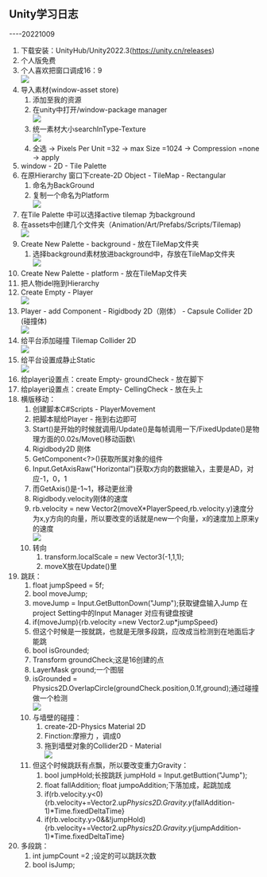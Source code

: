 ## Unity学习日志
----20221009

1. 下载安装：UnityHub/Unity2022.3(https://unity.cn/releases)
2. 个人版免费
3. 个人喜欢把窗口调成16：9\
![](../img/16-9.png)
4. 导入素材(window-asset store)
   1. 添加至我的资源
   2. 在unity中打开/window-package manager\
   ![](../img/packageManager.png)
   3. 统一素材大小searchInType-Texture\
   ![](../img/textTure.png)
   4. 全选 -> Pixels Per Unit =32 -> max Size =1024 -> Compression =none -> apply
5. window - 2D - Tile Palette
6. 在原Hierarchy 窗口下create-2D Object - TileMap - Rectangular
   1. 命名为BackGround
   2. 复制一个命名为Platform\
   ![](../img/backGround.png)
7. 在Tile Palette 中可以选择active tilemap 为background
8. 在assets中创建几个文件夹（Animation/Art/Prefabs/Scripts/Tilemap)\
![](../img/files.png)
9. Create New Palette - background - 放在TileMap文件夹
   1. 选择background素材放进background中，存放在TileMap文件夹\
   ![](../img/pixel.png)
10. Create New Palette - platform - 放在TileMap文件夹
11. 把人物idel拖到Hierarchy
12. Create Empty - Player\
![](../img/player.png)
13. Player - add Component - Rigidbody 2D（刚体） - Capsule Collider 2D (碰撞体)\
![](../img/rigidbody.png)
14. 给平台添加碰撞 Tilemap Collider 2D\
![](../img/collider.png)
15. 给平台设置成静止Static\
![](../img/regidbody.png)
16. 给player设置点：create Empty- groundCheck - 放在脚下
17. 给player设置点：create Empty- CellingCheck - 放在头上
18. 横版移动：
    1. 创建脚本C#Scripts - PlayerMovement
    2. 把脚本赋给Player - 拖到右边即可
    3. Start()是开始的时候就调用/Update()是每帧调用一下/FixedUpdate()是物理方面的0.02s/Move()移动函数\
    4. Rigidbody2D 刚体
    5. GetComponent<?>()获取所属对象的组件
    6. Input.GetAxisRaw("Horizontal")获取x方向的数据输入，主要是AD，对应-1，0，1
    7. 而GetAxis()是-1~1，移动更丝滑
    8. Rigidbody.velocity刚体的速度
    9. rb.velocity = new Vector2(moveX*PlayerSpeed,rb.velocity.y)速度分为x,y方向的向量，所以要改变的话就是new一个向量，x的速度加上原来y的速度\
    ![](../img/velocity.png)
    10. 转向
        1. transform.localScale = new Vector3(-1,1,1);
        2. moveX放在Update()里
19. 跳跃：
    1. float jumpSpeed = 5f;
    2. bool moveJump;
    3. moveJump = Input.GetButtonDown("Jump");获取键盘输入Jump 在project Setting中的Input Manager 对应有键盘按键
    4. if(moveJump){rb.velocity  =new Vector2.up*jumpSpeed}
    5. 但这个时候是一按就跳，也就是无限多段跳，应改成当检测到在地面后才能跳
    6. bool isGrounded;
    7. Transform groundCheck;这是16创建的点
    8. LayerMask ground;一个图层
    9. isGrounded = Physics2D.OverlapCircle(groundCheck.position,0.1f,ground);通过碰撞做一个检测\
    ![](../img/goundCheck.png)
    10. 与墙壁的碰撞：
        1. create-2D-Physics Material 2D
        2. Finction:摩擦力 ，调成0
        3. 拖到墙壁对象的Collider2D - Material\
        ![](../img/Finction.png)
    11. 但这个时候跳跃有点飘，所以要改变重力Gravity：
        1. bool jumpHold;长按跳跃 jumpHold = Input.getButtion("Jump");
        2. float fallAddition; float jumpoAddition;下落加成，起跳加成
        3. if(rb.velocity.y<0){rb.velocity+=Vector2.up*Physics2D.Gravity.y*(fallAddition-1)*Time.fixedDeltaTime}
        4. if(rb.velocity.y>0&&!jumpHold){rb.velocity+=Vector2.up*Physics2D.Gravity.y*(jumpAddition-1)*Time.fixedDeltaTime}
20. 多段跳：
    1. int jumpCount =2 ;设定的可以跳跃次数
    2. bool isJump;

